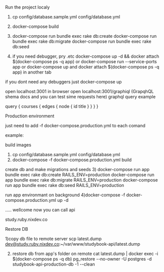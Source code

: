 Run the project localy
1) cp config/database.sample.yml config/database.yml
2) docker-compose build

3)  docker-compose run bundle exec rake db:create
    docker-compose run bundle exec rake db:migrate
    docker-compose run bundle exec rake db:seed

4) if you need debugger, pry .etc
    docker-compose up -d && docker attach $(docker-compose ps -q app) or
    docker-compose run --service-ports app or 
    docker-compose up and docker attach $(docker-compose ps -q app) in another tab

  if you dont need any debuggers just
    docker-compose up

open localhost:3001 in browser
open localhost:3001/graphiql (GrapqhQL shema docs and you can test sime requests here)
graphql query example

query {
  courses {
    edges {
      node {
        id
        title
      }
    }
  }
}

Production environment

just need to add -f docker-compose.production.yml to each comand

example:

build images
1) cp config/database.sample.yml config/database.yml
2) docker-compose -f docker-compose.production.yml build

create db and make migrations and seeds
3)  docker-compose run app bundle exec rake db:create RAILS_ENV=production
    docker-compose run app bundle exec rake db:migrate RAILS_ENV=production
    docker-compose run app bundle exec rake db:seed RAILS_ENV=production

run app environmant on background
4)docker-compose -f docker-compose.production.yml up -d
  
.....
wellcome now you can call api

study.ruby.nixdev.co


Restore DB

1)copy db file to remote server
scp latest.dump dev@study.ruby.nixdev.co:~/var/www/studybook-api/latest.dump

2) restore db from app's folder on remote
cat latest.dump | docker exec -i $(docker-compose ps -q db) pg_restore --no-owner -U postgres -d studybook-api-production-db -1 --clean

